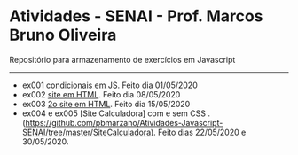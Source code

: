 # Atividades - SENAI - Prof. Marcos Bruno Oliveira
Repositório para armazenamento de exercícios em Javascript 
___
* ex001 [condicionais em JS](https://github.com/pbmarzano/Atividades-Javascript-SENAI/blob/master/condicionais.js). Feito dia 01/05/2020
* ex002 [site em HTML](https://github.com/pbmarzano/Atividades-Javascript-SENAI/blob/master/exercicioSite.html). Feito dia 08/05/2020
* ex003 [2o site em HTML](https://github.com/pbmarzano/Atividades-Javascript-SENAI/blob/master/exercicioSite2.html). Feito dia 15/05/2020
* ex004 e ex005 [Site Calculadora] com e sem CSS . (https://github.com/pbmarzano/Atividades-Javascript-SENAI/tree/master/SiteCalculadora). Feito dias 22/05/2020 e 30/05/2020. 
